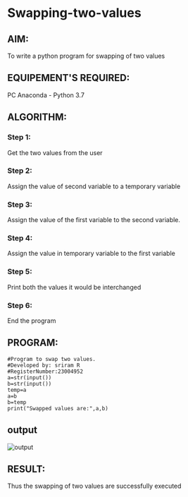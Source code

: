 # Swapping-two-values
## AIM:
To write a python program for swapping of two values
## EQUIPEMENT'S REQUIRED: 
PC
Anaconda - Python 3.7
## ALGORITHM: 
### Step 1:
Get the two values from the user
### Step 2: 
Assign the value of second variable to a temporary variable 
### Step 3: 
Assign the value of the first variable to the second variable.
### Step 4:  
Assign the value in temporary variable to the first variable
### Step 5: 
Print both the values it would be interchanged
### Step 6: 
End the program
## PROGRAM:
```
#Program to swap two values.
#Developed by: sriram R
#RegisterNumber:23004952
a=str(input())
b=str(input())
temp=a
a=b
b=temp
print("Swapped values are:",a,b)
```

## output
![output](https://github.com/Rsriram13/Swapping-two-values/assets/145742823/bd4c7d66-d527-49bc-9d2e-ce08cb68b05c)

## RESULT:
Thus the swapping of two values are successfully executed



